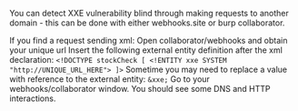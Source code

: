 You can detect XXE vulnerability blind through making requests to another domain - this can be done with either webhooks.site or burp collaborator.


If you find a request sending xml:
Open collaborator/webhooks and obtain your unique url
Insert the following external entity definition after the xml declaration:
`<!DOCTYPE stockCheck [ <!ENTITY xxe SYSTEM "http://UNIQUE_URL_HERE"> ]>`
Sometime you may need to replace a value with reference to the external entity: `&xxe;`
Go to your webhooks/collaborator window. You should see some DNS and HTTP interactions.
